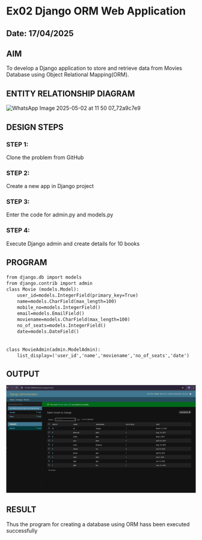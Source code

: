 # Ex02 Django ORM Web Application
## Date: 17/04/2025

## AIM
To develop a Django application to store and retrieve data from Movies Database using Object Relational Mapping(ORM).

## ENTITY RELATIONSHIP DIAGRAM
![WhatsApp Image 2025-05-02 at 11 50 07_72a9c7e9](https://github.com/user-attachments/assets/16d8e7ca-c462-40a3-943b-5e753a7915ef)




## DESIGN STEPS

### STEP 1:
Clone the problem from GitHub

### STEP 2:
Create a new app in Django project

### STEP 3:
Enter the code for admin.py and models.py

### STEP 4:
Execute Django admin and create details for 10 books

## PROGRAM
```
from django.db import models
from django.contrib import admin
class Movie (models.Model):
    user_id=models.IntegerField(primary_key=True)
    name=models.CharField(max_length=100)
    mobile_no=models.IntegerField()
    email=models.EmailField()
    moviename=models.CharField(max_length=100)
    no_of_seats=models.IntegerField()
    date=models.DateField()
    
 
class MovieAdmin(admin.ModelAdmin):
    list_display=('user_id','name','moviename','no_of_seats','date')
```





## OUTPUT
![alt text](<Screenshot 2025-04-17 090842.png>)


## RESULT
Thus the program for creating a database using ORM hass been executed successfully
